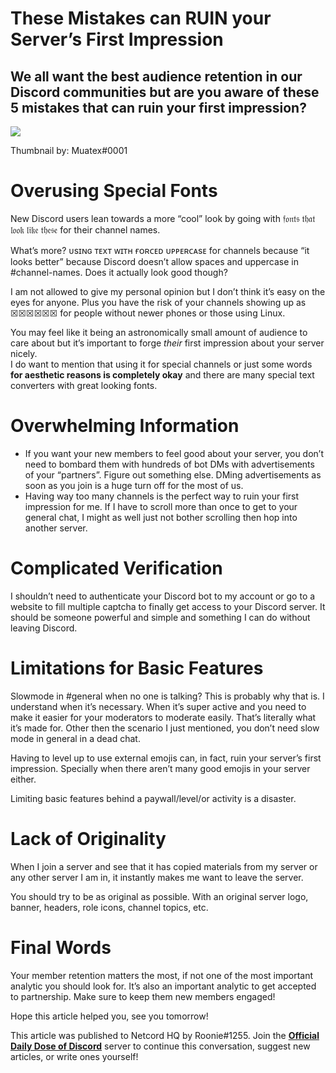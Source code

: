 These Mistakes can RUIN your Server’s First Impression
======================================================

We all want the best audience retention in our Discord communities but are you aware of these 5 mistakes that can ruin your first impression?
---------------------------------------------------------------------------------------------------------------------------------------------

![](https://miro.medium.com/max/1400/1*kCSohbvCIJ6MMNGFHqzMag.png)

Thumbnail by: Muatex#0001

Overusing Special Fonts
=======================

New Discord users lean towards a more “cool” look by going with 𝔣𝔬𝔫𝔱𝔰 𝔱𝔥𝔞𝔱 𝔩𝔬𝔬𝔨 𝔩𝔦𝔨𝔢 𝔱𝔥𝔢𝔰𝔢 for their channel names.

What’s more? ᴜsɪɴɢ ᴛᴇxᴛ ᴡɪᴛʜ ғᴏʀᴄᴇᴅ ᴜᴘᴘᴇʀᴄᴀsᴇ for channels because “it looks better” because Discord doesn’t allow spaces and uppercase in #channel-names. Does it actually look good though?

I am not allowed to give my personal opinion but I don’t think it’s easy on the eyes for anyone. Plus you have the risk of your channels showing up as ☒☒☒☒☒☒ for people without newer phones or those using Linux.

You may feel like it being an astronomically small amount of audience to care about but it’s important to forge _their_ first impression about your server nicely.  
I do want to mention that using it for special channels or just some words **for aesthetic reasons is completely okay** and there are many special text converters with great looking fonts.

Overwhelming Information
========================

*   If you want your new members to feel good about your server, you don’t need to bombard them with hundreds of bot DMs with advertisements of your “partners”. Figure out something else. DMing advertisements as soon as you join is a huge turn off for the most of us.
*   Having way too many channels is the perfect way to ruin your first impression for me. If I have to scroll more than once to get to your general chat, I might as well just not bother scrolling then hop into another server.

Complicated Verification
========================

I shouldn’t need to authenticate your Discord bot to my account or go to a website to fill multiple captcha to finally get access to your Discord server. It should be someone powerful and simple and something I can do without leaving Discord.

Limitations for Basic Features
==============================

Slowmode in #general when no one is talking? This is probably why that is. I understand when it’s necessary. When it’s super active and you need to make it easier for your moderators to moderate easily. That’s literally what it’s made for. Other then the scenario I just mentioned, you don’t need slow mode in general in a dead chat.

Having to level up to use external emojis can, in fact, ruin your server’s first impression. Specially when there aren’t many good emojis in your server either.

Limiting basic features behind a paywall/level/or activity is a disaster.

Lack of Originality
===================

When I join a server and see that it has copied materials from my server or any other server I am in, it instantly makes me want to leave the server.

You should try to be as original as possible. With an original server logo, banner, headers, role icons, channel topics, etc.

Final Words
===========

Your member retention matters the most, if not one of the most important analytic you should look for. It’s also an important analytic to get accepted to partnership. Make sure to keep them new members engaged!

Hope this article helped you, see you tomorrow!

This article was published to Netcord HQ by Roonie#1255. Join the [**Official Daily Dose of Discord**](https://discord.gg/JjfYGRJ2NN) server to continue this conversation, suggest new articles, or write ones yourself!
